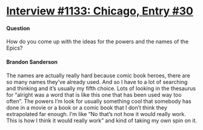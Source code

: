 # [Interview #1133: Chicago, Entry #30](https://www.theoryland.com/intvmain.php?i=1133#30)

#### Question

How do you come up with the ideas for the powers and the names of the Epics?

#### Brandon Sanderson

The names are actually really hard because comic book heroes, there are so many names they’ve already used. And so I have to a lot of searching and thinking and it’s usually my fifth choice. Lots of looking in the thesaurus for “alright was a word that is like this one that has been used way too often”. The powers I’m look for usually something cool that somebody has done in a movie or a book or a comic book that I don’t think they extrapolated far enough. I’m like “No that’s not how it would really work. This is how I think it would really work” and kind of taking my own spin on it.

